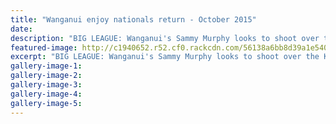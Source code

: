 ```yaml
---
title: "Wanganui enjoy nationals return - October 2015"
date: 
description: "BIG LEAGUE: Wanganui's Sammy Murphy looks to shoot over the Kapi Mana defence at the national championships in Auckland, watched by centre Haley Addenbrooke and goal attack Rachael Lynch."
featured-image: http://c1940652.r52.cf0.rackcdn.com/56138a6bb8d39a1e54000016/Netball-National-Champs-in-AK.-3.10.15.jpg
excerpt: "BIG LEAGUE: Wanganui's Sammy Murphy looks to shoot over the Kapi Mana defence at the national championships in Auckland, watched by centre Haley Addenbrooke and goal attack Rachael Lynch, from Wanganui Chronicle article on 3/10/15..."
gallery-image-1: 
gallery-image-2: 
gallery-image-3: 
gallery-image-4: 
gallery-image-5: 
---
```

